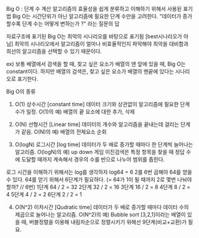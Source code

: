 Big O : 단계 수 계산
알고리즘의 효율성을 쉽게 분류하고 이해하기 위해서 사용된 표기법
Big O는 시간단위가 아닌 알고리즘에 필요한 단계 수만을 고려한다.
"데이터가 증가할수록 단계 수는 어떻게 변하는가 ?" 라는 질문의 답

자료구조에 표기된 Big O는 최악의 시나리오를 바탕으로 표기됨 [best시나리오가 아님]
최악의 시나리오에서 알고리즘이 얼마나 비효율적인지 파악해야 최악을 대비함과 최선의 알고리즘을 선택할 수 있기 때문이다.

ex) 보통 배열에서 검색을 할 때, 찾고 싶은 요소가 배열의 맨 앞에 있을 때, Big O는 constant이다.
하지만 배열의 검색은, 찾고 싶은 요소가 배열의 맨끝에 있다는 시나리오로 표기한다.

Big O의 종류

1. O(1) 상수시간 [constant time]
   데이터 크기와 상관없이 알고리즘에 필요한 단계 수가 일정.
   O(1)의 예) 배열의 끝 요소에 대한 추가, 삭제

2. O(N) 선형시간 [Linear time]
   데이터의 개수와 알고리즘을 끝내는데 걸리는 단계가 같음.
   O(N)의 예) 배열의 전체요소 순회

3. O(logN) 로그시간 [log time]
   데이터가 두 배로 증가할 때마다 한 단계씩 늘어나는 알고리즘.
   O(logN)의 예) up down 게임
   이진검색은 특정 항목을 찾을 때 정답 수에 도달할 때까지 계속해서 경우의 수를 반으로 나누어 범위를 좁힌다.

로그 시간을 이해하기 위해서는 log를 생각하자
log64 = 6
2를 6번 곱해야 64를 얻을 수 있다.
64를 얻기 위해서 6단계가 필요하다.
(= 64가 1이 될 때까지 2로 몇번 나눠야 할까? // 6번)
1단계 64 / 2 = 32
2단계 32 / 2 = 16
3단계 16 / 2 = 8
4단계 8 / 2 = 4
5단계 4 / 2 = 2
6단계 2 / 2 = 1

4. O(N^2) 이차시간 [Qudratic time]
   데이터가 두 배로 증가할 때마다 데이터 수의 제곱으로 늘어나는 알고리즘.
   O(N^2)의 예) Bubble sort
   [3,2,1]이라는 배열이 있을 때, 버블정렬을 이용해 내림차순으로 정렬시키기 위해선 9단계(비교+교환)가 필요.
